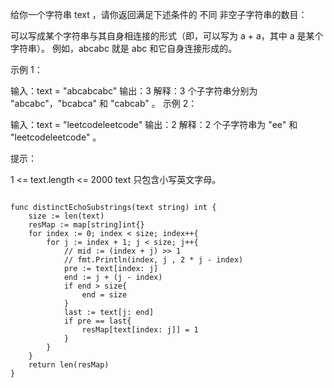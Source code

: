 
给你一个字符串 text ，请你返回满足下述条件的 不同 非空子字符串的数目：

可以写成某个字符串与其自身相连接的形式（即，可以写为 a + a，其中 a 是某个字符串）。
例如，abcabc 就是 abc 和它自身连接形成的。

 

示例 1：

输入：text = "abcabcabc"
输出：3
解释：3 个子字符串分别为 "abcabc"，"bcabca" 和 "cabcab" 。
示例 2：

输入：text = "leetcodeleetcode"
输出：2
解释：2 个子字符串为 "ee" 和 "leetcodeleetcode" 。
 

提示：

1 <= text.length <= 2000
text 只包含小写英文字母。


```golang

func distinctEchoSubstrings(text string) int {
    size := len(text)
    resMap := map[string]int{}
    for index := 0; index < size; index++{
        for j := index + 1; j < size; j++{
            // mid := (index + j) >> 1
            // fmt.Println(index, j , 2 * j - index)
            pre := text[index: j]
            end := j + (j - index)
            if end > size{
                end = size
            }
            last := text[j: end]
            if pre == last{
                resMap[text[index: j]] = 1
            }
        }
    }
    return len(resMap)
}

```